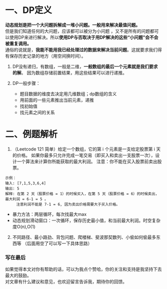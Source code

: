 # 一、DP定义
**动态规划是把一个大问题拆解成一堆小问题。一般用来解决最值问题。**<br />但是我们知道任何的大问题，应该都可以被分为小问题
，又不是所有的问题都可以使用DP来进行解决。所以**使用DP与否取决于用DP解决的这些“小问题”会不会被重复调用。**
<br />通俗的说就是，**我能不能用我已经处理过的数据来解决当前问题**。这就要求我们得有保存历史记录的地方（用空间换时间）。
1. DP没有递归，有数组，一般是二维，**一般数组的最后一个元素就是我们要求的解**。 
因为数组存储前置结果，用这些结果可以进行递推。

2. DP一般步骤：
	 - 题目数据的维度去决定用几维数组；dp数组的含义
	 - 用前面的一些元素推出当前元素，递推
	 - 找初始值
	 - 找元素之间的关系

# 二、例题解析
1. （Leetcode 121 简单）给定一个数组，它的第 i 个元素是一支给定股票第 i 天的价格。
如果你最多只允许完成一笔交易（即买入和卖出一支股票一次），设计一个算法来计算你所能获取的最大利润。
注意：你不能在买入股票前卖出股票。
```
示例：
输入: [7,1,5,3,6,4]
输出: 5
解释: 在第 2 天（股票价格 = 1）的时候买入，在第 5 天（股票价格 = 6）的时候卖出，最大利润 = 6-1 = 5 。
     注意利润不能是 7-1 = 6, 因为卖出价格需要大于买入价格。
```
 - 暴力方法：两层循环，每次找最大max
 - 动态规划滑动窗口：一次循环，保存历史最小值，和当前最大利润。时空复杂度O(n),O(1)

2. 不同路径、最小路劲、背包问题、爬楼梯、斐波那契数列、小偷如何偷最多东西等
	（后面用空了可以写一下具体思路）
	



### 写在最后
如果觉得本文对你有帮助的话，可以为我点个赞哈，你的关注和支持是我坚持下去最大的鼓励。<br />
对文章有什么建议和意见，也欢迎留言告诉我，期待你的回馈。

	
